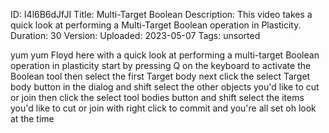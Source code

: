ID: I4l6B6dJfJI
Title: Multi-Target Boolean
Description: This video takes a quick look at performing a Multi-Target Boolean operation in Plasticity.
Duration: 30
Version: 
Uploaded: 2023-05-07
Tags: unsorted

yum yum Floyd here with a quick look at
performing a multi-target Boolean
operation in plasticity start by
pressing Q on the keyboard to activate
the Boolean tool then select the first
Target body next click the select Target
body button in the dialog and shift
select the other objects you'd like to
cut or join
then click the select tool bodies button
and shift select the items you'd like to
cut or join with right click to commit
and you're all set oh look at the time
